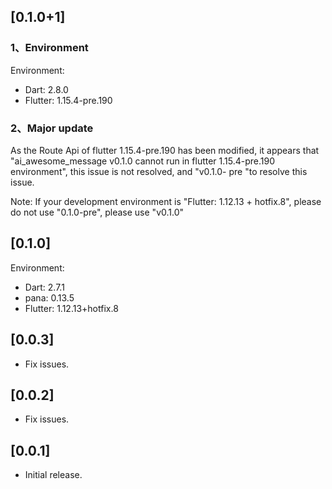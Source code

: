## [0.1.0+1]

### 1、Environment

Environment: 

* Dart: 2.8.0
* Flutter: 1.15.4-pre.190


### 2、Major update


As the Route Api of flutter 1.15.4-pre.190 has been modified, it appears that "ai_awesome_message v0.1.0 cannot run in flutter 1.15.4-pre.190 environment", this issue is not resolved, and "v0.1.0- pre "to resolve this issue.

Note: If your development environment is "Flutter: 1.12.13 + hotfix.8", please do not use "0.1.0-pre", please use "v0.1.0"


## [0.1.0]

Environment: 

* Dart: 2.7.1
* pana: 0.13.5
* Flutter: 1.12.13+hotfix.8


## [0.0.3]

* Fix issues.

## [0.0.2]

* Fix issues.

## [0.0.1]

* Initial release.
